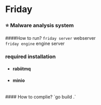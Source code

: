 # Friday <br/>
### ⭐ Malware analysis system
####How to run?
`friday server` webserver
<br>
`friday engine` engine server
<br>
### required installation
- #### rabiitmq
- #### minio
<br>
#### How to complie?
`go build .`
